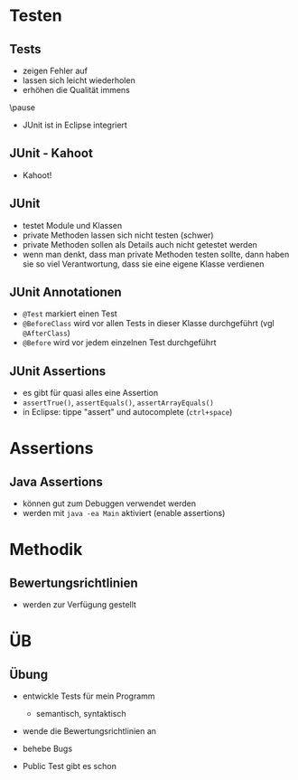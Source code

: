 # Testen

## Tests

- zeigen Fehler auf
- lassen sich leicht wiederholen
- erhöhen die Qualität immens

\pause

- JUnit ist in Eclipse integriert

## JUnit - Kahoot

- Kahoot!

## JUnit

- testet Module und Klassen
- private Methoden lassen sich nicht testen (schwer)
- private Methoden sollen als Details auch nicht getestet werden
- wenn man denkt, dass man private Methoden testen sollte,
  dann haben sie so viel Verantwortung, dass sie eine eigene Klasse verdienen

## JUnit Annotationen

- `@Test` markiert einen Test
- `@BeforeClass` wird vor allen Tests in dieser Klasse durchgeführt (vgl `@AfterClass`)
- `@Before` wird vor jedem einzelnen Test durchgeführt

## JUnit Assertions

- es gibt für quasi alles eine Assertion
- `assertTrue()`, `assertEquals()`, `assertArrayEquals()`
- in Eclipse: tippe "assert" und autocomplete (`ctrl+space`)

# Assertions

## Java Assertions

- können gut zum Debuggen verwendet werden
- werden mit `java -ea Main` aktiviert (enable assertions)

# Methodik

## Bewertungsrichtlinien

- werden zur Verfügung gestellt

# ÜB

## Übung

- entwickle Tests für mein Programm
  - semantisch, syntaktisch
- wende die Bewertungsrichtlinien an
- behebe Bugs

- Public Test gibt es schon
